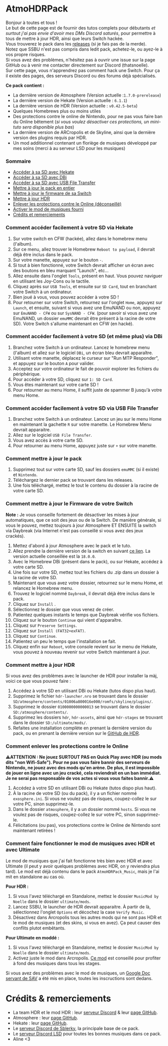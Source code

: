 # AtmoHDRPack
Bonjour à toutes et tous !  
Le but de cette page est de fournir des tutos complets pour débutants *et surtout j'ai pas envie d'avoir mes DMs Discord saturés*, pour permettre à tous de mettre à jour HDR, ainsi que leurs Switch hackée.  
Vous trouverez le pack dans les [releases](https://github.com/ThatsNoelle/AtmoHDRPack/releases) (si je fais pas de la merde).  
Notez que SSBU n'est pas compris dans ledit pack, achetez-le, ou ayez-le à vos propre risques.  
Si vous avez des problèmes, n'hésitez pas à ouvrir une issue sur la page GitHub ou à venir me contacter directement sur Discord (thatsnoelle).  
Sur cette page, vous n'apprendrez pas comment hack une Switch. Pour ça il existe des pages, des serveurs Discord ou des forums déjà spécialisés.  

__Ce pack contient :__
- La dernière version de Atmosphere (Version actuelle :`1.7.0-prerelease`)
- La dernière version de Hekate (Version actuelle : `6.1.1`)
- La dernière version de HDR (Version actuelle : `v0.42.5-beta`)
- Quelques Homebrews plus ou moins utiles
- Des protections contre le online de Nintendo, pour ne pas vous faire ban du Online bêtement (*si vous voulez désactiver ces protections, un mini-tuto sera disponible plus bas*)
- La dernière version de ARCropolis et de Skyline, ainsi que la dernière version des plugins requis par HDR.
- Un mod additionnel contenant un floriège de musiques développé par mes soins (merci à au serveur LSD pour les musiques)

### Sommaire
- [Accéder à sa SD avec Hekate](#https://github.com/ThatsNoelle/AtmoHDRPack?tab=readme-ov-file#comment-acc%C3%A9der-facilement-%C3%A0-votre-sd-via-hekate)
- [Accéder à sa SD avec DBi](https://github.com/ThatsNoelle/AtmoHDRPack?tab=readme-ov-file#comment-acc%C3%A9der-facilement-%C3%A0-votre-sd-et-m%C3%AAme-plus-via-dbi)
- [Accéder à sa SD avec USB File Transfer](https://github.com/ThatsNoelle/AtmoHDRPack/edit/main/README.md#comment-acc%C3%A9der-facilement-%C3%A0-votre-sd-via-usb-file-transfer)
- [Mettre à jour le pack en entier](https://github.com/ThatsNoelle/AtmoHDRPack/edit/main/README.md#comment-mettre-%C3%A0-jour-le-pack)
- [Mettre à jour le firmware de sa Switch](https://github.com/ThatsNoelle/AtmoHDRPack/edit/main/README.md#comment-mettre-%C3%A0-jour-le-firmware-de-votre-switch)
- [Mettre à jour HDR](https://github.com/ThatsNoelle/AtmoHDRPack?tab=readme-ov-file#comment-mettre-%C3%A0-jour-hdr)
- [Enlever les protections contre le Online (déconseillé)](https://github.com/ThatsNoelle/AtmoHDRPack/edit/main/README.md#comment-enlever-les-protections-contre-le-online)
- [Activer le mod de musiques fourni](https://github.com/ThatsNoelle/AtmoHDRPack/edit/main/README.md#comment-faire-fonctionner-le-mod-de-musiques-avec-hdr-et-avec-ultimate)
- [Crédits et remerciements](https://github.com/ThatsNoelle/AtmoHDRPack?tab=readme-ov-file#cr%C3%A9dits--remerciements)

### Comment accéder facilement à votre SD via Hekate
1. Sur votre switch en CFW (hackée), allez dans le homebrew menu (l'album).
2. Sur ce menu, allez trouver le Homebrew `Reboot to payload`, il devrait déjà être inclus dans le pack.
3. Sur votre manette, appuyez sur le bouton `-`.
4. Si tout à bien fonctionné, votre Switch devrait afficher un écran avec des boutons en bleu marquant "Launch", etc...
5. Allez ensuite dans l'onglet `Tools`, présent en haut. Vous pouvez naviguer en utilisant les Joy-Cons ou le tactile.
6. Cliquez après sur `USB Tools`, et ensuite sur `SD Card`, tout en branchant votre Switch à un ordinateur.
7. Bien joué à vous, vous pouvez accéder à votre SD !
8. Pour retourner sur votre Switch, retournez sur l'onglet `Home`, appuyez sur `Launch`, et ensuite, suivant si vous avez une EmuNAND ou non, appuyez sur `EmuNAND - CFW` ou sur `SysNAND - CFW`. (pour savoir si vous avez une EmuNAND, un dossier `emuMMC` devrait être présent à la racine de votre SD). Votre Switch s'allume maintenant en CFW (en hacké).

### Comment accéder facilement à votre SD (et même plus) via DBi
1. Branchez votre Switch à un ordinateur. Lancez le homebrew menu (l'album) et allez sur le logiciel `DBi`, un écran bleu devrait apparaître.
2. Utilisant votre manette, déplacez le curseur sur "Run MTP Responder", et appuyez sur le bouton `A` pour valider.
3. Acceptez sur votre ordinateur le fait de pouvoir explorer les fichiers du périphérique.
4. Pour accéder à votre SD, cliquez sur `1: SD Card`.
5. Vous êtes maintenant sur votre carte SD !
6. Pour retourner au menu Home, il suffit juste de spammer B jusqu'à votre menu Home.

### Comment accéder facilement à votre SD via USB File Transfer
1. Branchez votre Switch à un ordinateur. Lancez un jeu sur le menu Home en maintenant la gachette `R` sur votre manette. Le Homebrew Menu devrait apparaitre.
2. Allez sur le logiciel `USB File Transfer`.
3. Vous avez accès à votre carte SD.
4. Pour retourner au menu Home, appuyez juste sur `+` sur votre manette.

### Comment mettre à jour le pack
1. Supprimez tout sur votre carte SD, sauf les dossiers `emuMMC` (si il existe) et `Nintendo`.
2. Téléchargez le dernier pack se trouvant dans les releases.
3. Une fois téléchargé, mettez le tout le contenu du dossier à la racine de votre carte SD.

### Comment mettre à jour le Firmware de votre Switch
**__Note__ :** Je vous conseille fortement de désactiver les mises à jour automatiques, que ce soit des jeux ou de la 
Switch. De manière générale, si vous le pouvez, mettez toujours à jour Atmosphere ET ENSUITE la switch via Daybreak (via 
Internet n'est pas conseillé si vous avez des jeux crackés).

1. Mettez d'abord à jour Atmosphere avec le pack et le tuto.
2. Allez prendre la dernière version de la switch en suivant [ce lien](https://darthsternie.net/switch-firmwares/). La version actuelle conseillée est la `18.0.0`.
3. Avec le Homebrew DBi (présent dans le pack), ou sur Hekate, accédez à votre carte SD. 
4. Une fois sur votre SD, mettez tout les fichiers du .zip dans un dossier à la racine de votre SD.
5. Maintenant que vous avez votre dossier, retournez sur le menu Home, et relancez le Homebrew menu.
6. Trouvez le logiciel nommé `Daybreak`, il devrait déjà être inclus dans le pack.
7. Cliquez sur `Install` .
8. Sélectionnez le dossier que vous venez de créer.
9. Patientez quelques instants le temps que Daybreak vérifie vos fichiers.
10. Cliquez sur le bouton `Continue` qui vient d'apparaître.
11. Cliquez sur `Preserve Settings`.
12. Cliquez sur `Install (FAT32+exFAT)`.
13. Cliquez sur `Continue`.
14. Patientez un peu le temps que l'installation se fait.
15. Cliquez enfin sur `Reboot`, votre console revient sur le menu de Hekate, vous pouvez à nouveau revenir sur votre Switch maintenant à jour.

### Comment mettre à jour HDR
Si vous avez des problèmes avec le launcher de HDR pour installer la màj, voici ce que vous pouvez faire :
1. Accédez à votre SD en utilisant DBi ou Hekate (tutos dispo plus haut).
2. Supprimez le fichier `hdr-launcher.nro` se trouvant dans le dossier `SD/atmosphere/contents/01006a800016e000/romfs/skyline/plugins/`.
3. Supprimez le dossier `0100000000000013` se trouvant dans le dossier `SD:/atmosphere/contents/`.
4. Supprimez les dossiers `hdr`, `hdr-assets`, ainsi que `hdr-stages` se trouvant dans le dossier `SD:/ultimate/mods/`.
5. Refaites une installation complète en prenant la dernière version du pack, ou en prenant la dernière version sur le [GitHub de HDR](https://github.com/HDR-Development/HDR-Releases/releases).

### Comment enlever les protections contre le Online
**⚠️ATTENTION : Ne jouez SURTOUT PAS en Quick Play avec HDR (ou mods dits "non Wifi-Safe"). Pour ne pas vous faire bannir des serveurs de Nintendo, ne jouez avec des mods qu'en arène. De plus, il est impossible de jouer en ligne avec un jeu cracké, cela reviendrait en un ban immédiat. Je ne serai pas responsable de vos actes si vous vous faites bannir.⚠️**
1. Accédez à votre SD en utilisant DBi ou Hekate (tutos dispo plus haut).
2. À la racine de votre SD (ou du pack), il y a un fichier nommé `exosphere.ini`. Si vous ne voulez pas de risques, coupez-collez le sur votre PC, sinon supprimez-le.
3. Dans le dossier `atmosphere`, il y a un dossier nommé `hosts`. Si vous ne voulez pas de risques, coupez-collez le sur votre PC, sinon supprimez-le.
4. Félicitations (ou pas), vos protections contre le Online de Nintendo sont maintenant retirées !

### Comment faire fonctionner le mod de musiques avec HDR et avec Ultimate
Le mod de musiques que j'ai fait fonctionne très bien avec HDR et avec Ultimate (il peut y avoir quelques problèmes avec HDR, on y reviendra plus tard). Le mod est déjà contenu dans le pack `AtmoHDRPack_Music`, mais je l'ai mit en standalone au cas où.  

**Pour HDR :**
1. Si vous l'avez téléchargé en Standalone, mettez le dossier `MusicMod by Noelle` dans le dossier `ultimate/mods`.
2. Lancez SSBU, le launcher de HDR devrait apparaitre. À partir de là, sélectionnez l'onglet `Options` et décochez la case `Verify Music`.
3. Désactivez dans Arcropolis tous les autres mods qui ne sont pas HDR et le mod de musiques (et des skins, si vous en avez). Ça peut causer des conflits plutot embêtants.

**Pour Ultimate en moddé :**
1. Si vous l'avez téléchargé en Standalone, mettez le dossier `MusicMod by Noelle` dans le dossier `ultimate/mods`.
2. Activez juste le mod dans Arcropolis. [Ce mod](https://gamebanana.com/mods/341515) est conseillé pour profiter à fond des musiques dans tous les stages.

Si vous avez des problèmes avec le mod de musiques, un [Google Doc servant de SAV](https://docs.google.com/document/d/1PkJWObta_X7UZp1sQxy_qgMEy11JjpDk9MJ1joWXOxg/edit?usp=sharing) a été mis en place, toutes les inscructions sont dedans.

# Crédits & remerciements
- La team HDR et le mod HDR : leur [serveur Discord](https://discord.gg/hdr) & leur [page GitHub](https://github.com/HDR-Development/HDR-Releases).
- Atmosphere : leur [page GitHub](https://github.com/Atmosphere-NX/Atmosphere).
- Hekate : leur [page GitHub](https://github.com/CTCaer/hekate).
- Le [serveur Discord de Sblerky](https://discord.gg/6DUzJuzHSB), la principale base de ce pack.
- Le [serveur Discord LSD](https://discord.gg/xCvw3nGjpK) pour toutes les bonnes musiques dans ce pack.
- Aline <3
